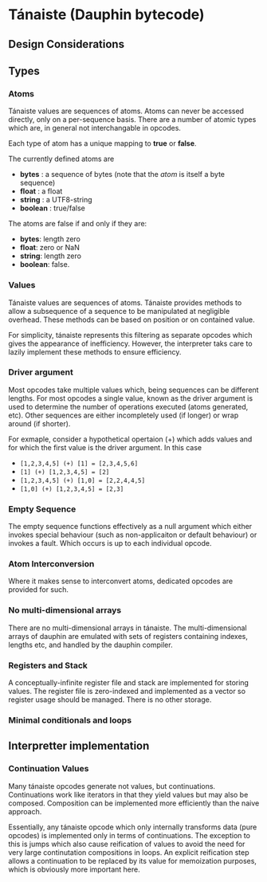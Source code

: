 # Tánaiste (Dauphin bytecode)

## Design Considerations

## Types

### Atoms

Tánaiste values are sequences of atoms. Atoms can never be accessed
directly, only on a per-sequence basis. There are a number of atomic
types which are, in general not interchangable in opcodes.

Each type of atom has a unique mapping to **true** or **false**.

The currently defined atoms are

  * **bytes** : a sequence of bytes (note that the *atom* is itself a byte sequence)
  * **float** : a float
  * **string** : a UTF8-string
  * **boolean** : true/false
  
The atoms are false if and only if they are:

  * **bytes**: length zero
  * **float**: zero or NaN
  * **string**: length zero
  * **boolean**: false.
  
### Values

Tánaiste values are sequences of atoms. Tánaiste provides methods to allow
a subsequence of a sequence to be manipulated at negligible overhead.
These methods can be based on position or on contained value. 

For simplicity, tánaiste represents this filtering as separate opcodes
which gives the appearance of inefficiency. However, the interpreter
taks care to lazily implement these methods to ensure efficiency.

### Driver argument

Most opcodes take multiple values which, being sequences can be different
lengths. For most opcodes a single value, known as the driver argument is
used to determine the number of operations executed (atoms generated, etc).
Other sequences are either incompletely used (if longer) or wrap around
(if shorter).

For exmaple, consider a hypothetical opertaion (+) which adds values and
for which the first value is the driver argument. In this case 

  * `[1,2,3,4,5] (+) [1] = [2,3,4,5,6]`
  * `[1] (+) [1,2,3,4,5] = [2]`
  * `[1,2,3,4,5] (+) [1,0] = [2,2,4,4,5]`
  * `[1,0] (+) [1,2,3,4,5] = [2,3]`
  
### Empty Sequence

The empty sequence functions effectively as a null argument which either
invokes special behaviour (such as non-applicaiton or default behaviour)
or invokes a fault. Which occurs is up to each individual opcode.

### Atom Interconversion

Where it makes sense to interconvert atoms, dedicated opcodes are provided
for such.

### No multi-dimensional arrays

There are no multi-dimensional arrays in tánaiste. The multi-dimensional
arrays of dauphin are emulated with sets of registers containing indexes,
lengths etc, and handled by the dauphin compiler.

### Registers and Stack

A conceptually-infinite register file and stack are implemented for
storing values. The register file is zero-indexed and implemented as a
vector so register usage should be managed. There is no other storage.

### Minimal conditionals and loops



## Interpretter implementation

### Continuation Values

Many tánaiste opcodes generate not values, but continuations. Continuations
work like iterators in that they yield values but may also be composed.
Composition can be implemented more efficiently than the naive approach.

Essentially, any tánaiste opcode which only internally transforms data
(pure opcodes) is implemented only in terms of continuations. The exception to
this is jumps which also cause reification of values to avoid the need
for very large continutation compositions in loops. An explicit reification
step allows a continuation to be replaced by its value for memoization
purposes, which is obviously more important here.

